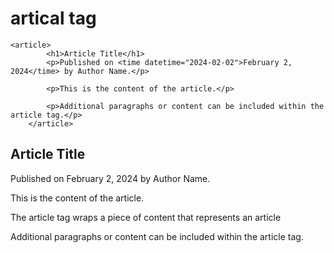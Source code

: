 # artical tag
```
<article>
        <h1>Article Title</h1>
        <p>Published on <time datetime="2024-02-02">February 2, 2024</time> by Author Name.</p>

        <p>This is the content of the article.</p>

        <p>Additional paragraphs or content can be included within the article tag.</p>
    </article>
```

<article>
        <h1>Article Title</h1>
        <p>Published on <time datetime="2024-02-02">February 2, 2024</time> by Author Name.</p>
        <p>This is the content of the article.</p>
        <p>The article tag wraps a piece of content that represents an article</p>
        <p>Additional paragraphs or content can be included within the article tag.</p>
    </article>